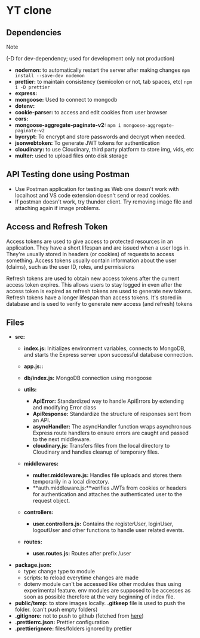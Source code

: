 # YT clone

## Dependencies
> [!NOTE]  
> (-D for dev-dependency; used for development only not production)
- **nodemon:** to automatically restart the server after making changes `npm install --save-dev nodemon`
- **prettier:** to maintain consistency (semicolon or not, tab spaces, etc) `npm i -D prettier`
- **express:**
- **mongoose:** Used to connect to mongodb
- **dotenv:**
- **cookie-parser:** to access and edit cookies from user browser
- **cors:**
- **mongoose-aggregate-paginate-v2:** `npm i mongoose-aggregate-paginate-v2`
- **bycrypt:** To encrypt and store passwords and decrypt when needed.
- **jsonwebtoken:** To generate JWT tokens for authentication
- **cloudinary:** to use Cloudinary, third party platform to store img, vids, etc
- **multer:** used to upload files onto disk storage

## API Testing done using Postman

 - Use Postman application for testing as Web one doesn't work with localhost and VS code extension doesn't send or read cookies.
- If postman doesn't work, try thunder client. Try removing image file and attaching again if image problems.

## Access and Refresh Token
Access tokens are used to give access to protected resources in an application. They have a short lifespan and are issued when a user logs in. They're usually stored in headers (or cookies) of requests to access something. Access tokens usually contain information about the user (claims), such as the user ID, roles, and permissions

Refresh tokens are used to obtain new access tokens after the current access token expires. This allows users to stay logged in even after the access token is expired as refresh tokens are used to generate new tokens. Refresh tokens have a longer lifespan than access tokens. It's stored in database and is used to verify to generate new access (and refresh) tokens



## Files
+ **src:**
    - **index.js:** Initializes environment variables, connects to MongoDB, and starts the Express server upon successful database connection.

    - **app.js::** 

    - **db/index.js:** MongoDB connection using mongoose

    - **utils:**
        - **ApiError:** Standardized way to handle ApiErrors by extending and modifying Error class
        - **ApiResponse:** Standardize the structure of responses sent from an API.
        - **asyncHandler:** The asyncHandler function wraps asynchronous Express route handlers to ensure errors are caught and passed to the next middleware.
        - **cloudinary.js:** Transfers files from the local directory to Cloudinary and handles cleanup of temporary files.
    
    - **middlewares:**
        - **multer.middleware.js:** Handles file uploads and stores them temporarily in a local directory.
        - **auth.middleware.js:**verifies JWTs from cookies or headers for authentication and attaches the authenticated user to the request object.

    - **controllers:**
        - **user.controllers.js:** Contains the registerUser, loginUser, logoutUser and other functions to handle user related events.

    - **routes:**
        - **user.routes.js:** Routes after prefix /user

- **package.json:** 
    - type: change type to module
    - scripts: to reload everytime changes are made
    - dotenv module can't be accessed like other modules thus using experimental feature. env modules are supposed to be accesses as soon as possible therefore at the very beginning of index file.
- **public/temp:** to store images locally. **.gitkeep** file is used to push the folder. (can't push empty folders)
- **.gitignore:** not to push to github (fetched from [here](https://mrkandreev.name/snippets/gitignore-generator/#Node))
- **.prettierrc.json:** Prettier configuration
- **.prettierignore:** files/folders ignored by prettier
